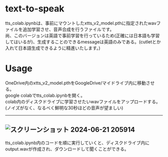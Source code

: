# text-to-speak
tts_colab.ipynbは、事前にマウントしたxtts_v2_model.pthに指定されたwavファイルを追加学習させ、音声合成を行うファイルです。  
尚、このバージョンは英語で事前学習を行っているため(正確には日本語も学習してはいるが)、生成することのできるmessageは英語のみである。(cutletとか入れて日本語生成できるように精進いたします。)
# Usage
OneDrive内のxtts_v2_model.pthをGoogleDrive/マイドライブ内に移動させる。  
google colabでtts_colab.ipynbを開く。  
colab内のディスクドライブに学習させたいwavファイルをアップロードする。(ノイズがなく、なるべく鮮明な30秒ほどの音声が望ましい) 

---
![スクリーンショット 2024-06-21 205914](https://github.com/Watayu-silicon/text-to-speak/assets/105160299/4cb971ba-46d9-41cc-8a5e-b644e297cf01)
---

tts_colab.ipynb内のコードを順に実行していくと、ディスクドライブ内にoutput.wavが作成され、ダウンロードして聞くことができる。
